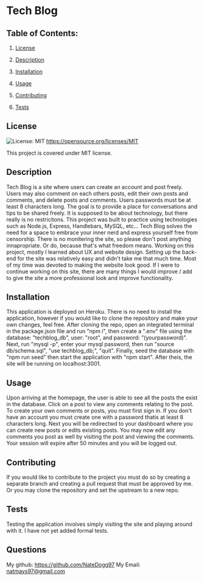 # Tech Blog

  ## Table of Contents:

  1. [License](#License)

  2. [Description](#Description)

  3. [Installation](#Installation)

  4. [Usage](#Usage)

  5. [Contributing](#Contributing)

  6. [Tests](#Tests)


  ## License

  ![License: MIT](https://img.shields.io/badge/License-MIT-yellow.svg) https://opensource.org/licenses/MIT

  This project is covered under MIT license.

  ## Description

  Tech Blog is a site where users can create an account and post freely. Users may also comment on each others posts, edit their own posts and comments, and delete posts and comments. Users passwords must be at least 8 characters long. The goal is to provide a place for conversations and tips to be shared freely. It is supposed to be about technology, but there really is no restricitons. This project was built to practice using technologies such as Node.js, Express, Handlebars, MySQL, etc... Tech Blog solves the need for a space to embrace your inner nerd and express yourself free from censorship. There is no monitering the site, so please don't post anything innapropriate. Or do, because that's what freedom means. Working on this project, mostly I learned about UX and website design. Setting up the back-end for the site was relatively easy and didn't take me that much time. Most of my time was devoted to making the website look good. If I were to continue working on this site, there are many things I would improve / add to give the site a more professional look and improve functionality.

  ## Installation

  This application is deployed on Heroku. There is no need to install the application, however if you would like to clone the repository and make your own changes, feel free. After cloning the repo, open an integrated terminal in the package.json file and run "npm i", then create a ".env" file using the database: "techblog_db", user: "root", and password: "(yourpassword)". Next, run "mysql -p", enter your mysql password, then run "source db/schema.sql", "use techblog_db;", "quit". Finally, seed the database with "npm run seed" then start the application with "npm start". After theis, the site will be running on localhost:3001.

  ## Usage

  Upon arriving at the homepage, the user is able to see all the posts the exist in the database. Click on a post to view any comments relating to the post. To create your own comments or posts, you must first sign in. If you don't have an account you must create one with a password thatis at least 8 characters long. Next you will be redirectwd to your dashboard where you can create new posts or edits existing posts. You may now edit any comments you post as well by visiting the post and viewing the comments. Your session will expire after 50 minutes and you will be logged out.

  ## Contributing

  If you would like to contribute to the project you must do so by creating a separate branch and creating a pull request that must be approved by me. Or you may clone the repository and set the upstream to a new repo.

  ## Tests

  Testing the application involves simply visiting the site and playing around with it. I have not yet added formal tests.

  ## Questions

  My github:
  https://github.com/NateDogg97
  My Email:
  natmays97@gmail.com